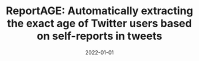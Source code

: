 ---
title: "ReportAGE: Automatically extracting the exact age of Twitter users based on self-reports in tweets"
collection: publications
permalink: /publication/2022-ReportAGE-Automatically-extracting-the-exact-age-of-Twitter-users-based-on-self-reports-in-tweets
date: 2022-01-01
venue: 'PloS one'
---